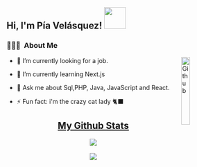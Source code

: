 <h2> Hi, I'm Pía Velásquez! <img src="https://media.giphy.com/media/mGcNjsfWAjY5AEZNw6/giphy.gif" width="50"></h2>

### 👨🏻‍💻 &nbsp;About Me


<img width="20%"  align="right" alt="Github" src="https://res.cloudinary.com/dnvpep1sn/image/upload/v1738786180/24ea6371-0e02-46e4-a5b9-e51a0fae3e82_d9upka.webp" />

  - 🔭 I’m currently looking for a job.
  
- 🌱 I’m currently learning Next.js
  
- 💬 Ask me about Sql,PHP, Java, JavaScript and React.
  
- ⚡ Fun fact: i'm the crazy cat lady 🐈‍⬛


<!-- GITHUB STATS -->

<h2 align="center"><u>My Github Stats</u></h2>
<p align="center">
<img align="center" src="https://github-readme-stats.vercel.app/api/top-langs/?username=piavelz&layout=compact&theme=github_dark&langs_count=10&exclude_repo=kasweb">
<br>
<br>
<img align="center" src="https://github-readme-stats.vercel.app/api?username=piavelz&count_private=true&show_icons=trueline_height=21&theme=github_dark">	
<br>
<br>

</p>
